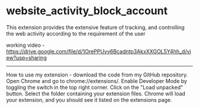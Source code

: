 # website_activity_block_account
This extension provides the extensive feature of tracking, and controlling  the web activity according to the requirement of the user 

working video - https://drive.google.com/file/d/1OrePPUvv6Bcadntp3AkxXXGOL5Y4hh_d/view?usp=sharing

---------------------------------------------------------
How to use my extension -
download the code from my GitHub repository.
Open Chrome and go to chrome://extensions/.
Enable Developer Mode by toggling the switch in the top right corner.
Click on the "Load unpacked" button.
Select the folder containing your extension files. Chrome will load your extension, and you should see it listed on the extensions page.

